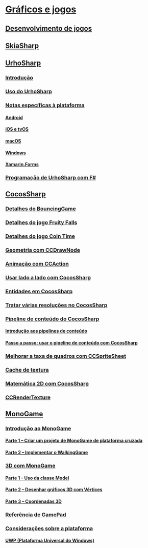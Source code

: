 # [Gráficos e jogos](index.yml)
## [Desenvolvimento de jogos](game-development/index.md)

## [SkiaSharp](~/xamarin-forms/user-interface/graphics/skiasharp/index.md)

## [UrhoSharp](urhosharp/index.md)
### [Introdução](urhosharp/introduction.md)
### [Uso do UrhoSharp](urhosharp/using.md)
### [Notas específicas à plataforma](urhosharp/platform/index.md)
#### [Android](urhosharp/platform/android.md)
#### [iOS e tvOS](urhosharp/platform/ios.md)
#### [macOS](urhosharp/platform/mac.md)
#### [Windows](urhosharp/platform/windows.md)
#### [Xamarin.Forms](urhosharp/platform/xamarin-forms.md)
### [Programação de UrhoSharp com F#](urhosharp/fsharp.md)
## [CocosSharp](cocossharp/index.md)
### [Detalhes do BouncingGame](cocossharp/bouncing-game.md)
### [Detalhes do jogo Fruity Falls](cocossharp/fruity-falls.md)
### [Detalhes do jogo Coin Time](cocossharp/cointime.md)
### [Geometria com CCDrawNode](cocossharp/ccdrawnode.md)
### [Animação com CCAction](cocossharp/ccaction.md)
### [Usar lado a lado com CocosSharp](cocossharp/tiled.md)
### [Entidades em CocosSharp](cocossharp/entities.md)
### [Tratar várias resoluções no CocosSharp](cocossharp/resolutions.md)
### [Pipeline de conteúdo do CocosSharp](cocossharp/content-pipeline/index.md)
#### [Introdução aos pipelines de conteúdo](cocossharp/content-pipeline/introduction.md)
#### [Passo a passo: usar o pipeline de conteúdo com CocosSharp](cocossharp/content-pipeline/walkthrough.md)
### [Melhorar a taxa de quadros com CCSpriteSheet](cocossharp/ccspritesheet.md)
### [Cache de textura](cocossharp/texture-cache.md)
### [Matemática 2D com CocosSharp](cocossharp/math.md)
### [CCRenderTexture](cocossharp/ccrendertexture.md)
## [MonoGame](monogame/index.md)
### [Introdução ao MonoGame](monogame/introduction/index.md)
#### [Parte 1 – Criar um projeto de MonoGame de plataforma cruzada](monogame/introduction/part1.md)
#### [Parte 2 – Implementar o WalkingGame](monogame/introduction/part2.md)
### [3D com MonoGame](monogame/3d/index.md)
#### [Parte 1 – Uso da classe Model](monogame/3d/part1.md)
#### [Parte 2 – Desenhar gráficos 3D com Vértices](monogame/3d/part2.md)
#### [Parte 3 – Coordenadas 3D](monogame/3d/part3.md)
### [Referência de GamePad](monogame/input.md)
### [Considerações sobre a plataforma](monogame/platforms/index.md)
#### [UWP (Plataforma Universal do Windows)](monogame/platforms/uwp.md)
